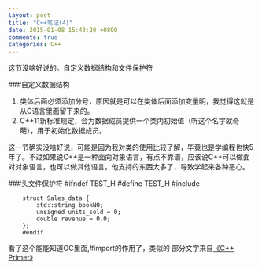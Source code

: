 ```yaml
---
layout: post
title: "C++笔记(4)"
date: 2015-01-08 15:43:20 +0800
comments: true
categories: C++
---
```

这节没啥好说的。自定义数据结构和文件保护符
<!--more-->
###自定义数据结构
1. 类体后面必须添加分号，原因就是可以在类体后面添加变量明，我觉得这就是从C语言里面留下来的。
2. C++11新标准规定，会为数据成员提供一个类内初始值（听这个名字就奇葩），用于初始化数据成员。

这一节确实没啥好说，可能是因为我对类的使用比较了解，毕竟也是学编程也快5年了。不过如果说C++是一种面向对象语言，有点不靠谱，应该说C++可以做面对对象语言，也可以做其他语言。他支持的东西太多了，导致学起来各种恶心。

###头文件保护符
		#ifndef TEST_H
		#define TEST_H
		#include <string>
		
		struct Sales_data {
		    std::string bookNO;
		    unsigned units_sold = 0;
		    double revenue = 0.0;
		};
		#endif

看了这个能能知道OC里面,#import的作用了，类似的
部分文字来自[《C++ Primer》](http://www.amazon.cn/gp/product/B00ESUIL0O/ref=as_li_tf_tl?ie=UTF8&camp=536&creative=3200&creativeASIN=B00ESUIL0O&linkCode=as2&tag=robinwu-23)
